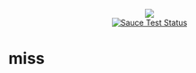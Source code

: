 <p align="center">
    <a href="https://travis-ci.org/Javey/miss"><img src="https://img.shields.io/travis/Javey/miss.svg" /></a>
    <br />
    <a href="https://saucelabs.com/u/javey">
        <img src="https://saucelabs.com/browser-matrix/javey.svg?auth=961d9f2abde0b757199d9ceb1ec17cbc" alt="Sauce Test Status"/>
    </a> 
</p>

# miss

